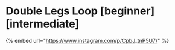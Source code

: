 # Double Legs Loop \[beginner] \[intermediate]

{% embed url="https://www.instagram.com/p/CpbJ_tnP5U7/" %}
